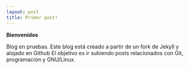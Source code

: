 ```yaml
---
layout: post
title: Primer post!
---
```


**Bienvenidos**

Blog en pruebas. 
Este blog está creado a partir de un fork de Jekyll y alojado en Github
El objetivo es ir subiendo posts relacionados con Git, programación y GNU/Linux.


